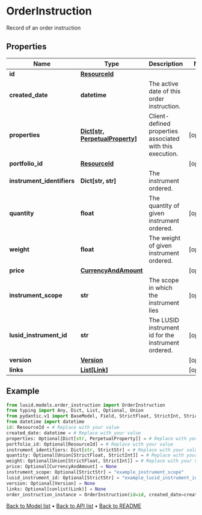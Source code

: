 # OrderInstruction

Record of an order instruction
## Properties
Name | Type | Description | Notes
------------ | ------------- | ------------- | -------------
**id** | [**ResourceId**](ResourceId.md) |  | 
**created_date** | **datetime** | The active date of this order instruction. | 
**properties** | [**Dict[str, PerpetualProperty]**](PerpetualProperty.md) | Client-defined properties associated with this execution. | [optional] 
**portfolio_id** | [**ResourceId**](ResourceId.md) |  | [optional] 
**instrument_identifiers** | **Dict[str, str]** | The instrument ordered. | 
**quantity** | **float** | The quantity of given instrument ordered. | [optional] 
**weight** | **float** | The weight of given instrument ordered. | [optional] 
**price** | [**CurrencyAndAmount**](CurrencyAndAmount.md) |  | [optional] 
**instrument_scope** | **str** | The scope in which the instrument lies | [optional] 
**lusid_instrument_id** | **str** | The LUSID instrument id for the instrument ordered. | [optional] 
**version** | [**Version**](Version.md) |  | [optional] 
**links** | [**List[Link]**](Link.md) |  | [optional] 
## Example

```python
from lusid.models.order_instruction import OrderInstruction
from typing import Any, Dict, List, Optional, Union
from pydantic.v1 import BaseModel, Field, StrictFloat, StrictInt, StrictStr, conlist
from datetime import datetime
id: ResourceId = # Replace with your value
created_date: datetime = # Replace with your value
properties: Optional[Dict[str, PerpetualProperty]] = # Replace with your value
portfolio_id: Optional[ResourceId] = # Replace with your value
instrument_identifiers: Dict[str, StrictStr] = # Replace with your value
quantity: Optional[Union[StrictFloat, StrictInt]] = # Replace with your value
weight: Optional[Union[StrictFloat, StrictInt]] = # Replace with your value
price: Optional[CurrencyAndAmount] = None
instrument_scope: Optional[StrictStr] = "example_instrument_scope"
lusid_instrument_id: Optional[StrictStr] = "example_lusid_instrument_id"
version: Optional[Version] = None
links: Optional[conlist(Link)] = None
order_instruction_instance = OrderInstruction(id=id, created_date=created_date, properties=properties, portfolio_id=portfolio_id, instrument_identifiers=instrument_identifiers, quantity=quantity, weight=weight, price=price, instrument_scope=instrument_scope, lusid_instrument_id=lusid_instrument_id, version=version, links=links)

```

[Back to Model list](../README.md#documentation-for-models) &#8226; [Back to API list](../README.md#documentation-for-api-endpoints) &#8226; [Back to README](../README.md)

